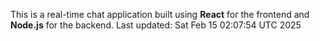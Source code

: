 This is a real-time chat application built using **React** for the frontend and **Node.js** for the backend.
Last updated: Sat Feb 15 02:07:54 UTC 2025

